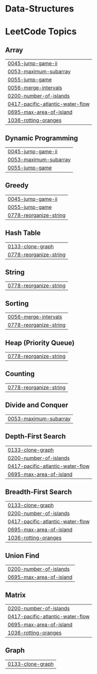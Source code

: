 # Data-Structures
<!---LeetCode Topics Start-->
# LeetCode Topics
## Array
|  |
| ------- |
| [0045-jump-game-ii](https://github.com/bindudokala/Data-Structures/tree/master/0045-jump-game-ii) |
| [0053-maximum-subarray](https://github.com/bindudokala/Data-Structures/tree/master/0053-maximum-subarray) |
| [0055-jump-game](https://github.com/bindudokala/Data-Structures/tree/master/0055-jump-game) |
| [0056-merge-intervals](https://github.com/bindudokala/Data-Structures/tree/master/0056-merge-intervals) |
| [0200-number-of-islands](https://github.com/bindudokala/Data-Structures/tree/master/0200-number-of-islands) |
| [0417-pacific-atlantic-water-flow](https://github.com/bindudokala/Data-Structures/tree/master/0417-pacific-atlantic-water-flow) |
| [0695-max-area-of-island](https://github.com/bindudokala/Data-Structures/tree/master/0695-max-area-of-island) |
| [1036-rotting-oranges](https://github.com/bindudokala/Data-Structures/tree/master/1036-rotting-oranges) |
## Dynamic Programming
|  |
| ------- |
| [0045-jump-game-ii](https://github.com/bindudokala/Data-Structures/tree/master/0045-jump-game-ii) |
| [0053-maximum-subarray](https://github.com/bindudokala/Data-Structures/tree/master/0053-maximum-subarray) |
| [0055-jump-game](https://github.com/bindudokala/Data-Structures/tree/master/0055-jump-game) |
## Greedy
|  |
| ------- |
| [0045-jump-game-ii](https://github.com/bindudokala/Data-Structures/tree/master/0045-jump-game-ii) |
| [0055-jump-game](https://github.com/bindudokala/Data-Structures/tree/master/0055-jump-game) |
| [0778-reorganize-string](https://github.com/bindudokala/Data-Structures/tree/master/0778-reorganize-string) |
## Hash Table
|  |
| ------- |
| [0133-clone-graph](https://github.com/bindudokala/Data-Structures/tree/master/0133-clone-graph) |
| [0778-reorganize-string](https://github.com/bindudokala/Data-Structures/tree/master/0778-reorganize-string) |
## String
|  |
| ------- |
| [0778-reorganize-string](https://github.com/bindudokala/Data-Structures/tree/master/0778-reorganize-string) |
## Sorting
|  |
| ------- |
| [0056-merge-intervals](https://github.com/bindudokala/Data-Structures/tree/master/0056-merge-intervals) |
| [0778-reorganize-string](https://github.com/bindudokala/Data-Structures/tree/master/0778-reorganize-string) |
## Heap (Priority Queue)
|  |
| ------- |
| [0778-reorganize-string](https://github.com/bindudokala/Data-Structures/tree/master/0778-reorganize-string) |
## Counting
|  |
| ------- |
| [0778-reorganize-string](https://github.com/bindudokala/Data-Structures/tree/master/0778-reorganize-string) |
## Divide and Conquer
|  |
| ------- |
| [0053-maximum-subarray](https://github.com/bindudokala/Data-Structures/tree/master/0053-maximum-subarray) |
## Depth-First Search
|  |
| ------- |
| [0133-clone-graph](https://github.com/bindudokala/Data-Structures/tree/master/0133-clone-graph) |
| [0200-number-of-islands](https://github.com/bindudokala/Data-Structures/tree/master/0200-number-of-islands) |
| [0417-pacific-atlantic-water-flow](https://github.com/bindudokala/Data-Structures/tree/master/0417-pacific-atlantic-water-flow) |
| [0695-max-area-of-island](https://github.com/bindudokala/Data-Structures/tree/master/0695-max-area-of-island) |
## Breadth-First Search
|  |
| ------- |
| [0133-clone-graph](https://github.com/bindudokala/Data-Structures/tree/master/0133-clone-graph) |
| [0200-number-of-islands](https://github.com/bindudokala/Data-Structures/tree/master/0200-number-of-islands) |
| [0417-pacific-atlantic-water-flow](https://github.com/bindudokala/Data-Structures/tree/master/0417-pacific-atlantic-water-flow) |
| [0695-max-area-of-island](https://github.com/bindudokala/Data-Structures/tree/master/0695-max-area-of-island) |
| [1036-rotting-oranges](https://github.com/bindudokala/Data-Structures/tree/master/1036-rotting-oranges) |
## Union Find
|  |
| ------- |
| [0200-number-of-islands](https://github.com/bindudokala/Data-Structures/tree/master/0200-number-of-islands) |
| [0695-max-area-of-island](https://github.com/bindudokala/Data-Structures/tree/master/0695-max-area-of-island) |
## Matrix
|  |
| ------- |
| [0200-number-of-islands](https://github.com/bindudokala/Data-Structures/tree/master/0200-number-of-islands) |
| [0417-pacific-atlantic-water-flow](https://github.com/bindudokala/Data-Structures/tree/master/0417-pacific-atlantic-water-flow) |
| [0695-max-area-of-island](https://github.com/bindudokala/Data-Structures/tree/master/0695-max-area-of-island) |
| [1036-rotting-oranges](https://github.com/bindudokala/Data-Structures/tree/master/1036-rotting-oranges) |
## Graph
|  |
| ------- |
| [0133-clone-graph](https://github.com/bindudokala/Data-Structures/tree/master/0133-clone-graph) |
<!---LeetCode Topics End-->